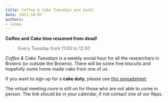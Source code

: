 ```yaml
---
title: Coffee & Cake Tuesdays are back!
date: 2021-10-07
authors:
- lenka
---
```


**Coffee and Cake time resumed from dead!**

> Every Tuesday from 11:00 to 12:00

*Coffee & Cake Tuesdays* is a weekly social hour for all the researchers in Browns (or outside the Browns). 
There will be some free biscuits and hopefully some home made cake from one of us.



If you want to sign up for a **cake duty**, please use [this spreadsheet](https://uob.sharepoint.com/:x:/r/teams/grp-ggy-postgrad/Shared%20Documents/Browns%20Cake%20Rota.xlsx?d=w4538461a6e3c4ec380510bfe09120c54&csf=1&web=1&e=r8z6PW)



The virtual meeting room is still on for those who are not able to come in person. The link should be in your calendar, if not contact one of our Reps.